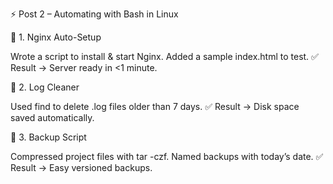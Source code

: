 ⚡️ Post 2 – Automating with Bash in Linux

🔹 1. Nginx Auto-Setup

Wrote a script to install & start Nginx. Added a sample index.html to test. ✅ Result → Server ready in <1 minute.

🔹 2. Log Cleaner

Used find to delete .log files older than 7 days. ✅ Result → Disk space saved automatically.

🔹 3. Backup Script

Compressed project files with tar -czf. Named backups with today’s date. ✅ Result → Easy versioned backups.